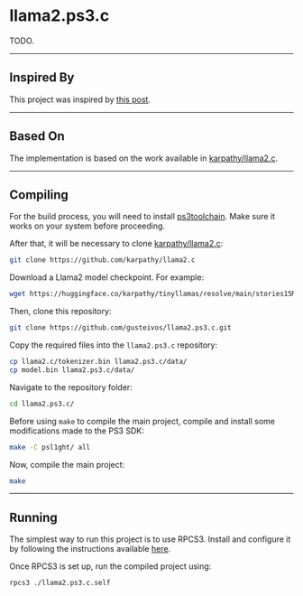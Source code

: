 # llama2.ps3.c

TODO.

---

## Inspired By

This project was inspired by [this post](https://x.com/AndreiDavid/status/1874079931958956364).

---

## Based On

The implementation is based on the work available in [karpathy/llama2.c](https://github.com/karpathy/llama2.c).

---

## Compiling

For the build process, you will need to install [ps3toolchain](https://github.com/ps3dev/ps3toolchain). Make sure it works on your system before proceeding.

After that, it will be necessary to clone [karpathy/llama2.c](https://github.com/karpathy/llama2.c):

```bash
git clone https://github.com/karpathy/llama2.c
```

Download a Llama2 model checkpoint. For example:

```bash
wget https://huggingface.co/karpathy/tinyllamas/resolve/main/stories15M.bin -O model.bin
```

Then, clone this repository:

```bash
git clone https://github.com/gusteivos/llama2.ps3.c.git
```

Copy the required files into the `llama2.ps3.c` repository:

```bash
cp llama2.c/tokenizer.bin llama2.ps3.c/data/
cp model.bin llama2.ps3.c/data/
```

Navigate to the repository folder:

```bash
cd llama2.ps3.c/
```

Before using `make` to compile the main project, compile and install some modifications made to the PS3 SDK:

```bash
make -C psl1ght/ all
```

Now, compile the main project:

```bash
make
```

---

## Running

The simplest way to run this project is to use RPCS3. Install and configure it by following the instructions available [here](https://github.com/RPCS3/rpcs3).

Once RPCS3 is set up, run the compiled project using:

```bash
rpcs3 ./llama2.ps3.c.self
```
